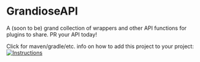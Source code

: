 # GrandioseAPI
A (soon to be) grand collection of wrappers and other API functions for plugins to share. PR your API today!

Click for maven/gradle/etc. info on how to add this project to your project: [![Instructions](https://jitpack.io/v/MLG-Fortress/GrandioseAPI.svg)](https://jitpack.io/#MLG-Fortress/GrandioseAPI)
